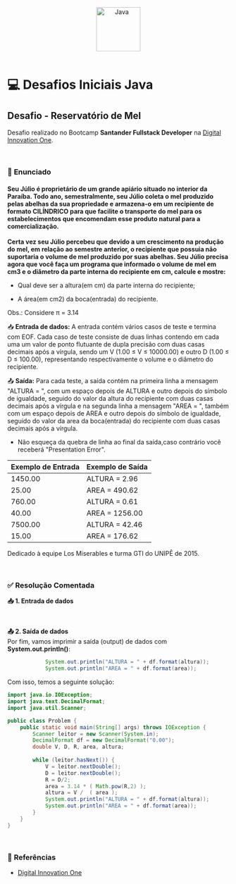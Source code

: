 <div align="center">
  <img alt="Java" height="100" src="https://raw.githubusercontent.com/FortAwesome/Font-Awesome/6.x/svgs/brands/java.svg">
</div>

<br>

# 💻 Desafios Iniciais Java

## Desafio - Reservatório de Mel
Desafio realizado no Bootcamp **Santander Fullstack Developer** na [Digital Innovation One](https://www.dio.me/).

<br>

### 📝 **Enunciado**
#### **Seu Júlio é proprietário de um grande apiário situado no interior da Paraíba. Todo ano, semestralmente, seu Júlio coleta o mel produzido pelas abelhas da sua propriedade e armazena-o em um recipiente de formato CILÍNDRICO para que facilite o transporte do mel para os estabelecimentos que encomendam esse produto natural para a comercialização.**
**Certa vez seu Júlio percebeu que devido a um crescimento na produção do mel, em relação ao semestre anterior, o recipiente que possuia não suportaria o volume de mel produzido por suas abelhas. Seu Júlio precisa agora que você faça um programa que informado o volume de mel em cm3 e o diâmetro da parte interna do recipiente em cm, calcule e mostre:**

- Qual deve ser a altura(em cm) da parte interna do recipiente;

- A área(em cm2) da boca(entrada) do recipiente.

Obs.: Considere π = 3.14

📥 **Entrada de dados:** A entrada contém vários casos de teste e termina com EOF. Cada caso de teste consiste de duas linhas contendo em cada uma um valor de ponto flutuante de dupla precisão com duas casas decimais após a vírgula, sendo um V (1.00 ≤ V ≤ 10000.00) e outro D (1.00 ≤ D ≤ 100.00), representando respectivamente o volume e o diâmetro do recipiente.

📤 **Saída:** Para cada teste, a saída contém na primeira linha a mensagem "ALTURA = ", com um espaço depois de ALTURA e outro depois do símbolo de igualdade, seguido do valor da altura do recipiente com duas casas decimais após a vírgula e na segunda linha a mensagem "AREA = ", também com um espaço depois de AREA e outro depois do símbolo de igualdade, seguido do valor da area da boca(entrada) do recipiente com duas casas decimais após a vírgula.

- Não esqueça da quebra de linha ao final da saída,caso contrário você receberá "Presentation Error".

Exemplo de Entrada          | Exemplo de Saída
--------------------------- | ---------------------------
1450.00                     | ALTURA = 2.96
25.00       ͏ ͏ ͏              | AREA = 490.62  
760.00      ͏ ͏ ͏              | ALTURA = 0.61  
40.00       ͏ ͏ ͏              | AREA = 1256.00
7500.00                     | ALTURA = 42.46
15.00       ͏ ͏ ͏              | AREA = 176.62

Dedicado à equipe Los Miserables e turma GTI do UNIPÊ de 2015.

<br>

### ✅ **Resolução Comentada**

**📥 1. Entrada de dados**<br>

<br>

**📤 2. Saída de dados**<br>
Por fim, vamos imprimir a saída (output) de dados com **System.out.println()**:
```java
    		System.out.println("ALTURA = " + df.format(altura));
    		System.out.println("AREA = " + df.format(area));
```

Com isso, temos a seguinte solução:
```java
import java.io.IOException;
import java.text.DecimalFormat;
import java.util.Scanner;

public class Problem {
    public static void main(String[] args) throws IOException {
    	Scanner leitor = new Scanner(System.in);
    	DecimalFormat df = new DecimalFormat("0.00");
    	double V, D, R, area, altura;
    	
    	while (leitor.hasNext()) {
    		V = leitor.nextDouble();
    		D = leitor.nextDouble();
    		R = D/2;
    		area = 3.14 * ( Math.pow(R,2) );
    		altura = V /  ( area );
    		System.out.println("ALTURA = " + df.format(altura));
    		System.out.println("AREA = " + df.format(area));
    	}
    }	
}
```

<br>

### 🔎 **Referências**
- [Digital Innovation One](https://www.dio.me/)

<br>
